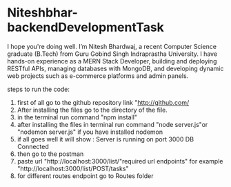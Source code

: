 # Niteshbhar-backendDevelopmentTask
I hope you're doing well. I’m Nitesh Bhardwaj, a recent Computer Science graduate (B.Tech) from Guru Gobind Singh Indraprastha University. I have hands-on experience as a MERN Stack Developer, building and deploying RESTful APIs, managing databases with MongoDB, and developing dynamic web projects such as e-commerce platforms and admin panels.

steps to run the code:
1. first of all go to the github repository link "http://github.com/
2. After installing the files go to the directory of the file.
3. in the terminal run command "npm install"
4. after installing the files in terminal run command "node server.js"or      
   "nodemon server.js" if you have installed nodemon
5. if all goes well it will show :
   Server is running on port 3000
   DB Connected
6. then go to the postman 
7. paste url "http://localhost:3000/list/"required url endpoints"
   for example "http://localhost:3000/list/POST/tasks"
8. for different routes endpoint go to Routes folder